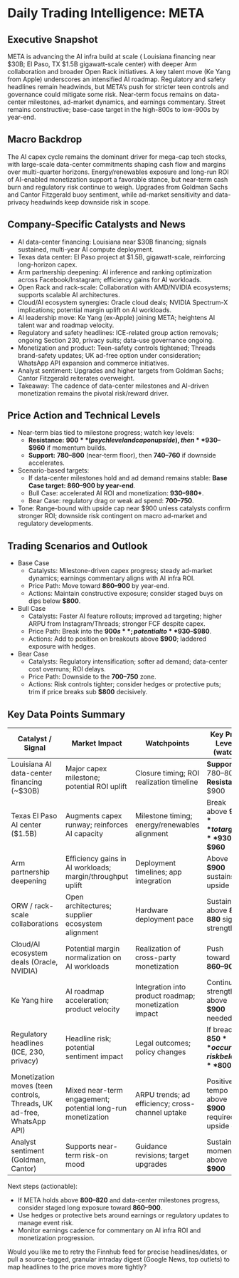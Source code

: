 # Daily Trading Intelligence: META

## Executive Snapshot
META is advancing the AI infra build at scale ( Louisiana financing near $30B; El Paso, TX $1.5B gigawatt-scale center) with deeper Arm collaboration and broader Open Rack initiatives. A key talent move (Ke Yang from Apple) underscores an intensified AI roadmap. Regulatory and safety headlines remain headwinds, but META’s push for stricter teen controls and governance could mitigate some risk. Near-term focus remains on data-center milestones, ad-market dynamics, and earnings commentary. Street remains constructive; base-case target in the high-800s to low-900s by year-end.

## Macro Backdrop
The AI capex cycle remains the dominant driver for mega-cap tech stocks, with large-scale data-center commitments shaping cash flow and margins over multi-quarter horizons. Energy/renewables exposure and long-run ROI of AI-enabled monetization support a favorable stance, but near-term cash burn and regulatory risk continue to weigh. Upgrades from Goldman Sachs and Cantor Fitzgerald buoy sentiment, while ad-market sensitivity and data-privacy headwinds keep downside risk in scope.

## Company-Specific Catalysts and News
- AI data-center financing: Louisiana near $30B financing; signals sustained, multi-year AI compute deployment.
- Texas data center: El Paso project at $1.5B, gigawatt-scale, reinforcing long-horizon capex.
- Arm partnership deepening: AI inference and ranking optimization across Facebook/Instagram; efficiency gains for AI workloads.
- Open Rack and rack-scale: Collaboration with AMD/NVIDIA ecosystems; supports scalable AI architectures.
- Cloud/AI ecosystem synergies: Oracle cloud deals; NVIDIA Spectrum-X implications; potential margin uplift on AI workloads.
- AI leadership move: Ke Yang (ex-Apple) joining META; heightens AI talent war and roadmap velocity.
- Regulatory and safety headlines: ICE-related group action removals; ongoing Section 230, privacy suits; data-use governance ongoing.
- Monetization and product: Teen-safety controls tightened; Threads brand-safety updates; UK ad-free option under consideration; WhatsApp API expansion and commerce initiatives.
- Analyst sentiment: Upgrades and higher targets from Goldman Sachs; Cantor Fitzgerald reiterates overweight.
- Takeaway: The cadence of data-center milestones and AI-driven monetization remains the pivotal risk/reward driver.

## Price Action and Technical Levels
- Near-term bias tied to milestone progress; watch key levels:
  - **Resistance:** **$900** (psych level and cap on upside), then **$930–$960** if momentum builds.
  - **Support:** **$780–$800** (near-term floor), then **$740–$760** if downside accelerates.
- Scenario-based targets:
  - If data-center milestones hold and ad demand remains stable: **Base Case target: $860–$900 by year-end**.
  - Bull Case: accelerated AI ROI and monetization: **$930–$980+**.
  - Bear Case: regulatory drag or weak ad spend: **$700–$750**.
- Tone: Range-bound with upside cap near $900 unless catalysts confirm stronger ROI; downside risk contingent on macro ad-market and regulatory developments.

## Trading Scenarios and Outlook
- Base Case
  - Catalysts: Milestone-driven capex progress; steady ad-market dynamics; earnings commentary aligns with AI infra ROI.
  - Price Path: Move toward **$860–$900** by year-end.
  - Actions: Maintain constructive exposure; consider staged buys on dips below **$800**.
- Bull Case
  - Catalysts: Faster AI feature rollouts; improved ad targeting; higher ARPU from Instagram/Threads; stronger FCF despite capex.
  - Price Path: Break into the **$900s**; potential to **$930–$980**.
  - Actions: Add to position on breakouts above **$900**; laddered exposure with hedges.
- Bear Case
  - Catalysts: Regulatory intensification; softer ad demand; data-center cost overruns; ROI delays.
  - Price Path: Downside to the **$700–$750** zone.
  - Actions: Risk controls tighter; consider hedges or protective puts; trim if price breaks sub **$800** decisively.

## Key Data Points Summary
| Catalyst / Signal | Market Impact | Watchpoints | Key Price Levels (watch) |
|---|---|---|---|
| Louisiana AI data-center financing (~$30B) | Major capex milestone; potential ROI uplift | Closure timing; ROI realization timeline | **Support:** $780–$800; **Resistance:** $900 |
| Texas El Paso AI center ($1.5B) | Augments capex runway; reinforces AI capacity | Milestone timing; energy/renewables alignment | Break above **$900** to target **$930–$960** |
| Arm partnership deepening | Efficiency gains in AI workloads; margin/throughput uplift | Deployment timelines; app integration | Above **$900** sustains upside |
| ORW / rack-scale collaborations | Open architectures; supplier ecosystem alignment | Hardware deployment pace | Sustained above **$860–$880** signals strength |
| Cloud/AI ecosystem deals (Oracle, NVIDIA) | Potential margin normalization on AI workloads | Realization of cross-party monetization | Push toward **$860–$900** |
| Ke Yang hire | AI roadmap acceleration; product velocity | Integration into product roadmap; monetization impact | Continued strength above **$900** needed |
| Regulatory headlines (ICE, 230, privacy) | Headline risk; potential sentiment impact | Legal outcomes; policy changes | If breach of **$850** occurs, risk below **$800** |
| Monetization moves (teen controls, Threads, UK ad-free, WhatsApp API) | Mixed near-term engagement; potential long-run monetization | ARPU trends; ad efficiency; cross-channel uptake | Positive tempo above **$900** required for upside drift |
| Analyst sentiment (Goldman, Cantor) | Supports near-term risk-on mood | Guidance revisions; target upgrades | Sustained momentum above **$900** |

Next steps (actionable):
- If META holds above **$800–$820** and data-center milestones progress, consider staged long exposure toward **$860–$900**.
- Use hedges or protective bets around earnings or regulatory updates to manage event risk.
- Monitor earnings cadence for commentary on AI infra ROI and monetization progression.

Would you like me to retry the Finnhub feed for precise headlines/dates, or pull a source-tagged, granular intraday digest (Google News, top outlets) to map headlines to the price moves more tightly?